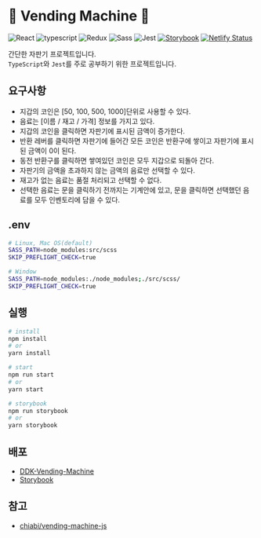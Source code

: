 # 🥤 Vending Machine 🥤

![React](https://img.shields.io/badge/React-61Dafb?style=flat-square&logo=React&logoColor=white)
![typescript](https://img.shields.io/badge/TypeScript-%233178c6?style=flat-square&logo=TypeScript&logoColor=white)
![Redux](https://img.shields.io/badge/Redux-%23764abc?style=flat-square&logo=Redux&logoColor=white)
![Sass](https://img.shields.io/badge/Sass-%23db7093?style=flat-square&logo=Sass&logoColor=white)
![Jest](https://img.shields.io/badge/Jest-%23C21325?style=flat-square&logo=Jest&logoColor=white)
[![Storybook](https://img.shields.io/badge/Storybook-%23ff4785?style=flat-square&logo=Storybook&logoColor=white)](https://muvk1lwunpcrlffnebnzug-on.drv.tw/vending-machine/)
[![Netlify Status](https://api.netlify.com/api/v1/badges/756202c5-ca09-437e-9d01-e54f2c8e38db/deploy-status)](https://app.netlify.com/sites/ddkvendingmachine/deploys)

간단한 자판기 프로젝트입니다.  
`TypeScript`와 `Jest`를 주로 공부하기 위한 프로젝트입니다.

## 요구사항

- 지갑의 코인은 [50, 100, 500, 1000]단위로 사용할 수 있다.
- 음료는 [이름 / 재고 / 가격] 정보를 가지고 있다.
- 지갑의 코인을 클릭하면 자판기에 표시된 금액이 증가한다.
- 반환 레버를 클릭하면 자판기에 들어간 모든 코인은 반환구에 쌓이고 자판기에 표시된 금액이 0이 된다.
- 동전 반환구를 클릭하면 쌓여있던 코인은 모두 지갑으로 되돌아 간다.
- 자판기의 금액을 초과하지 않는 금액의 음료만 선택할 수 있다.
- 재고가 없는 음료는 품절 처리되고 선택할 수 없다.
- 선택한 음료는 문을 클릭하기 전까지는 기계안에 있고, 문을 클릭하면 선택했던 음료를 모두 인벤토리에 담을 수 있다.

## .env

```bash
# Linux, Mac OS(default)
SASS_PATH=node_modules:src/scss
SKIP_PREFLIGHT_CHECK=true

# Window
SASS_PATH=node_modules:./node_modules;./src/scss/
SKIP_PREFLIGHT_CHECK=true
```

## 실행

```bash
# install
npm install
# or
yarn install

# start
npm run start
# or
yarn start

# storybook
npm run storybook
# or
yarn storybook
```

## 배포

- [DDK-Vending-Machine](https://ddkvendingmachine.netlify.app/)
- [Storybook](https://muvk1lwunpcrlffnebnzug-on.drv.tw/vending-machine/)

## 참고

- [chiabi/vending-machine-js](https://github.com/chiabi/vending-machine-js)
